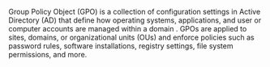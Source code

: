Group Policy Object (GPO) is a collection of configuration settings in Active Directory (AD) that define how operating systems, applications, and user or computer accounts are managed within a domain . GPOs are applied to sites, domains, or organizational units (OUs) and enforce policies such as password rules, software installations, registry settings, file system permissions, and more. 
